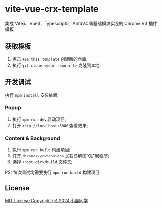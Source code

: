 # vite-vue-crx-template

集成 Vite5、Vue3、Typescript5、AntdV4 等基础模块实现的 Chrome V3 插件模板

## 获取模板

1. 点击 `Use this template` 创建新的仓库;
2. 执行 `git clone <your-repo-url>` 克隆到本地;

## 开发调试

执行 `npm install` 安装依赖;

### Popup

1. 执行 `npm run dev` 启动项目;
2. 打开 `http://localhost:3000` 查看效果;

### Content & Background

1. 执行 `npm run build` 构建项目;
2. 打开 `chrome://extensions` 加载已解压的扩展程序;
3. 选择 `<root-dir>/build` 文件夹;

PS: 每次调试均需要执行 `npm run build` 构建项目;

## License

[MIT License Copyright (c) 2024 小鑫同学](./LICENSE)
